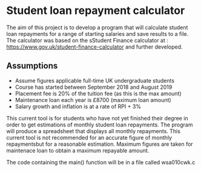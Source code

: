 # Student loan repayment calculator

The aim of this project is to develop a program that will calculate student loan repayments for a range of starting salaries and save results to a file. The calculator was based on the sStudent Finance calculator at : https://www.gov.uk/student-finance-calculator and further developed.

## Assumptions

- Assume figures applicable full-time UK undergraduate students
- Course has started between September 2018 and August 2019
- Placement fee is 20% of the tuition fee (as this is the max amount) 
- Maintenance loan each year is £8700 (maximum loan amount)
- Salary growth and inflation is at a rate of RPI + 3%

This current tool is for students who have not yet finished their degree in order to get estimations of monthly student loan repayments. The program will produce a spreadsheet that displays all monthly repayments. This current tool is not recommended for an accurate figure of monthly repaymentsbut for a reasonable estimation. Maximum figures are taken for maintenace loan to obtain a maximum repayable amount.

The code containing the main() function will be in a file called wsa010cwk.c
